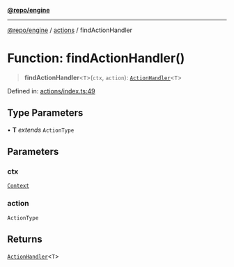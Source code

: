 [**@repo/engine**](../../README.md)

***

[@repo/engine](../../modules.md) / [actions](../README.md) / findActionHandler

# Function: findActionHandler()

> **findActionHandler**\<`T`\>(`ctx`, `action`): [`ActionHandler`](../type-aliases/ActionHandler.md)\<`T`\>

Defined in: [actions/index.ts:49](https://github.com/alexqguo/drinking-board-game-v3/blob/777aa202e06806bc9b03f700c22b547a7cb3d53b/packages/engine/src/actions/index.ts#L49)

## Type Parameters

• **T** *extends* `ActionType`

## Parameters

### ctx

[`Context`](../../context/classes/Context.md)

### action

`ActionType`

## Returns

[`ActionHandler`](../type-aliases/ActionHandler.md)\<`T`\>
